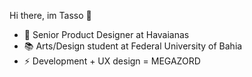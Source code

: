 Hi there, im Tasso 👋
- 🔭 Senior Product Designer at Havaianas
- 📚 Arts/Design student at Federal University of Bahia
- ⚡ Development + UX design = MEGAZORD
